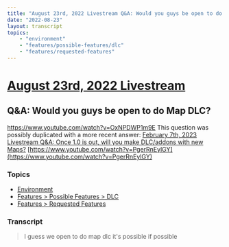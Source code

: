 ```yaml
---
title: "August 23rd, 2022 Livestream Q&A: Would you guys be open to do Map DLC?"
date: "2022-08-23"
layout: transcript
topics:
    - "environment"
    - "features/possible-features/dlc"
    - "features/requested-features"
---
```

# [August 23rd, 2022 Livestream](../2022-08-23.md)
## Q&A: Would you guys be open to do Map DLC?
https://www.youtube.com/watch?v=OxNPDWP1m9E
This question was possibly duplicated with a more recent answer: [February 7th, 2023 Livestream Q&A: Once 1.0 is out, will you make DLC/addons with new Maps?](./yt-PgerRnEylGY.md) [https://www.youtube.com/watch?v=PgerRnEylGY](https://www.youtube.com/watch?v=PgerRnEylGY)


### Topics
* [Environment](../topics/environment.md)
* [Features > Possible Features > DLC](../topics/features/possible-features/dlc.md)
* [Features > Requested Features](../topics/features/requested-features.md)

### Transcript

> I guess we open to do map dlc it's possible if possible
